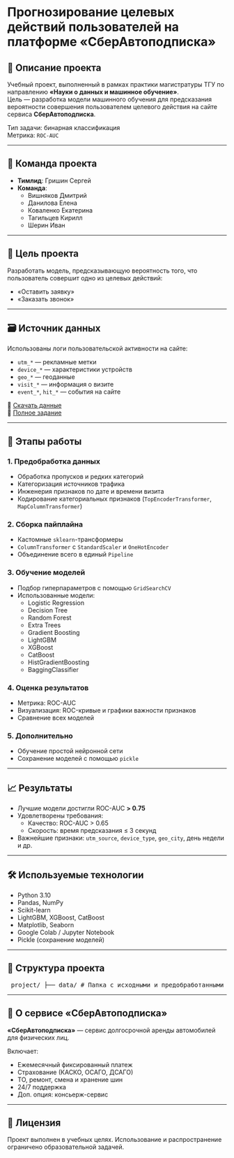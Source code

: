 # Прогнозирование целевых действий пользователей на платформе «СберАвтоподписка»

## 📌 Описание проекта

Учебный проект, выполненный в рамках практики магистратуры ТГУ по направлению **«Науки о данных и машинное обучение»**.  
Цель — разработка модели машинного обучения для предсказания вероятности совершения пользователем целевого действия на сайте сервиса **СберАвтоподписка**.

Тип задачи: бинарная классификация  
Метрика: `ROC-AUC`

---

## 👥 Команда проекта

- **Тимлид**: Гришин Сергей  
- **Команда**:
  - Вишняков Дмитрий  
  - Данилова Елена  
  - Коваленко Екатерина  
  - Тагильцев Кирилл  
  - Шерин Иван  

---

## 🎯 Цель проекта

Разработать модель, предсказывающую вероятность того, что пользователь совершит одно из целевых действий:
- «Оставить заявку»
- «Заказать звонок»

---

## 🗃 Источник данных

Использованы логи пользовательской активности на сайте:
- `utm_*` — рекламные метки
- `device_*` — характеристики устройств
- `geo_*` — геоданные
- `visit_*` — информация о визите
- `event_*`, `hit_*` — события на сайте

📁 [Скачать данные](https://cloud.mail.ru/public/PXoc/hDmWMRLe6)  
📄 [Полное задание](https://lms-cdn.skillfactory.ru/assets/courseware/v1/d71c2fe9706361f6010e7d05243fb4a2/asset-v1:skillfactory+TGUDS-2sem+2025+type@asset+block/%D0%A3%D1%87%D0%B5%D0%B1%D0%BD%D0%B0%D1%8F_%D0%B7%D0%B0%D0%B4%D0%B0%D1%87%D0%B0_%D0%B0%D0%BD%D0%B0%D0%BB%D0%B8%D0%B7_%D1%81%D0%B0%D0%B9%D1%82%D0%B0.docx)

---

## 🔧 Этапы работы

### 1. Предобработка данных
- Обработка пропусков и редких категорий
- Категоризация источников трафика
- Инженерия признаков по дате и времени визита
- Кодирование категориальных признаков (`TopEncoderTransformer`, `MapColumnTransformer`)

### 2. Сборка пайплайна
- Кастомные `sklearn`-трансформеры
- `ColumnTransformer` с `StandardScaler` и `OneHotEncoder`
- Объединение всего в единый `Pipeline`

### 3. Обучение моделей
- Подбор гиперпараметров с помощью `GridSearchCV`
- Использованные модели:
  - Logistic Regression
  - Decision Tree
  - Random Forest
  - Extra Trees
  - Gradient Boosting
  - LightGBM
  - XGBoost
  - CatBoost
  - HistGradientBoosting
  - BaggingClassifier

### 4. Оценка результатов
- Метрика: ROC-AUC
- Визуализация: ROC-кривые и графики важности признаков
- Сравнение всех моделей

### 5. Дополнительно
- Обучение простой нейронной сети
- Сохранение моделей с помощью `pickle`

---

## 📈 Результаты

- Лучшие модели достигли ROC-AUC **> 0.75**
- Удовлетворены требования:
  - Качество: ROC-AUC > 0.65
  - Скорость: время предсказания ≤ 3 секунд
- Важнейшие признаки: `utm_source`, `device_type`, `geo_city`, день недели и др.

---

## 🛠 Используемые технологии

- Python 3.10
- Pandas, NumPy
- Scikit-learn
- LightGBM, XGBoost, CatBoost
- Matplotlib, Seaborn
- Google Colab / Jupyter Notebook
- Pickle (сохранение моделей)

---

## 📁 Структура проекта

<pre> project/ ├── data/ # Папка с исходными и предобработанными данными │ └── final_df.csv # Финальный датасет ├── models/ # Сохранённые модели (.pkl) │ └── model_name.pkl ├── plots/ # Визуализации (ROC-кривые, важность признаков) │ ├── model_roc_auc.png │ └── model_feature_importance.png ├── notebooks/ # Jupyter ноутбуки и эксперименты │ └── neural_net.ipynb # Обучение нейросети ├── src/ # Исходный код проекта │ ├── pipeline.py # Кастомные трансформеры и пайплайн │ └── train.py # Основной скрипт обучения моделей ├── utils/ # Вспомогательные функции (визуализация, сохранение и т.д.) │ └── helpers.py ├── requirements.txt # Зависимости проекта ├── README.md # Описание проекта └── .gitignore # Исключения для git </pre>

---

## 🚗 О сервисе «СберАвтоподписка»

**«СберАвтоподписка»** — сервис долгосрочной аренды автомобилей для физических лиц.

Включает:
- Ежемесячный фиксированный платеж
- Страхование (КАСКО, ОСАГО, ДСАГО)
- ТО, ремонт, смена и хранение шин
- 24/7 поддержка
- Доп. опция: консьерж-сервис

---

## 🧾 Лицензия

Проект выполнен в учебных целях. Использование и распространение ограничено образовательной задачей.
